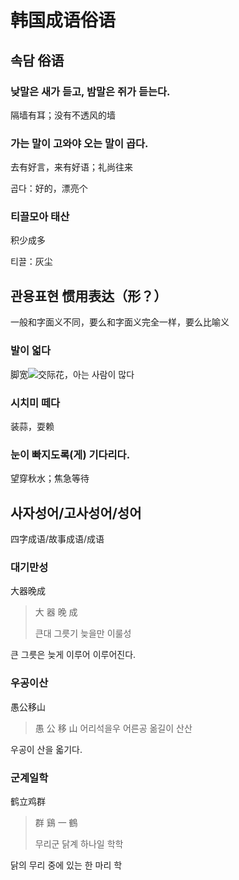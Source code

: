 # 韩国成语俗语

## 속담 俗语

### 낮말은 새가 듣고, 밤말은 쥐가 듣는다.

隔墙有耳；没有不透风的墙

### 가는 말이 고와야 오는 말이 곱다.

去有好言，来有好语；礼尚往来

곱다：好的，漂亮个

### 티끌모아 태산

积少成多

티끌：灰尘

## 관용표현 惯用表达（形？）

一般和字面义不同，要么和字面义完全一样，要么比喻义

### 발이 얿다 

脚宽![][arrow]交际花，아는 사람이 많다

### 시치미 떼다

装蒜，耍赖

### 눈이 빠지도록(게) 기다리다.

望穿秋水；焦急等待

## 사자성어/고사성어/성어

四字成语/故事成语/成语

### 대기만성

大器晚成

>大	器	晚	成
>
>큰대 	그릇기 	늦을만 	이룰성

큰 그릇은 늦게 이루어 이루어진다.

### 우공이산

愚公移山

>愚		公	移	山
>어리석을우	어른공	옮길이	산산

우공이 산을 옯기다.

### 군계일학

鹤立鸡群

>群	鷄	一	鶴
>
>무리군	닭계	하나일	학학

닭의 무리 중에 있는 한 마리 학



[arrow]:https://math.jianshu.com/math?formula=%5Crightarrow
